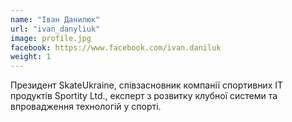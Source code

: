 ```yaml
---
name: "Іван Данилюк"
url: "ivan_danyliuk"
image: profile.jpg
facebook: https://www.facebook.com/ivan.daniluk
weight: 1
---
```


Президент SkateUkraine, співзасновник компанії спортивних ІТ продуктів Sportity Ltd., експерт з розвитку клубної системи та впровадження технологій у спорті.
